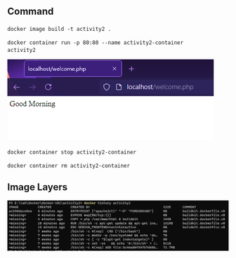 ## Command

<code>docker image build -t activity2 .</code>

<code>docker container run -p 80:80 --name activity2-container activity2</code>

![Screen Shoot](screenshoot-1.PNG)

<code>docker container stop activity2-container</code>

<code>docker container rm activity2-container</code>

## Image Layers

![Image history](screenshoot-2.PNG)